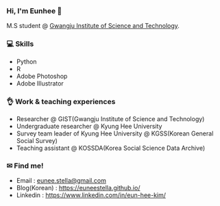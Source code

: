 ### Hi, I'm Eunhee 👋

M.S student @ [Gwangju Institute of Science and Technology](https://www.gist.ac.kr/en/main.html).

### 💻 Skills
- Python
- R
- Adobe Photoshop
- Adobe Illustrator

### 👌 Work & teaching experiences
- Researcher @ GIST(Gwangju Institute of Science and Technology)
- Undergraduate researcher @ Kyung Hee University
- Survey team leader of Kyung Hee University @ KGSS(Korean General Social Survey)
- Teaching assistant @ KOSSDA(Korea Social Science Data Archive)

### ✉ Find me!
- Email : eunee.stella@gmail.com
- Blog(Korean) : https://euneestella.github.io/
- Linkedin : https://www.linkedin.com/in/eun-hee-kim/


